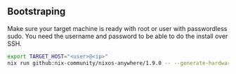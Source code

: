 ## Bootstraping
Make sure your target machine is ready with root or user with passwordless sudo. You need the username and password to be able to do the install over SSH.

```bash
export TARGET_HOST="<user>@<ip>"
nix run github:nix-community/nixos-anywhere/1.9.0 -- --generate-hardware-config nixos-generate-config ./hardware-configuration.nix --flake .#pinheiro --build-on remote $TARGET_HOST --target-host $TARGET_HOST
```
